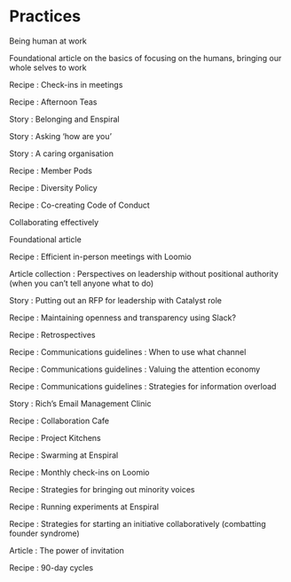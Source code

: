# Practices

Being human at work

Foundational article on the basics of focusing on the humans, bringing our whole selves to work

Recipe : Check-ins in meetings

Recipe : Afternoon Teas

Story : Belonging and Enspiral

Story : Asking ‘how are you’

Story : A caring organisation

Recipe : Member Pods

Recipe : Diversity Policy

Recipe : Co-creating Code of Conduct


Collaborating effectively

Foundational article 

Recipe : Efficient in-person meetings with Loomio

Article collection : Perspectives on leadership without positional authority (when you can’t tell anyone what to do)

Story : Putting out an RFP for leadership with Catalyst role

Recipe : Maintaining openness and transparency using Slack?

Recipe : Retrospectives

Recipe : Communications guidelines : When to use what channel

Recipe : Communications guidelines : Valuing the attention economy

Recipe : Communications guidelines : Strategies for information overload

Story : Rich’s Email Management Clinic

Recipe : Collaboration Cafe

Recipe : Project Kitchens

Recipe : Swarming at Enspiral

Recipe : Monthly check-ins on Loomio

Recipe : Strategies for bringing out minority voices

Recipe : Running experiments at Enspiral

Recipe : Strategies for starting an initiative collaboratively (combatting founder syndrome)

Article : The power of invitation

Recipe : 90-day cycles
